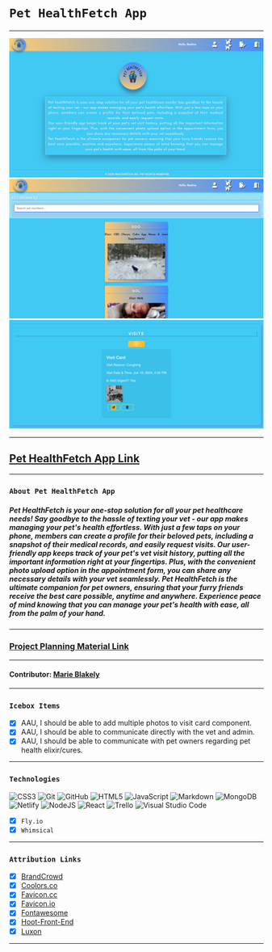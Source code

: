 # `Pet HealthFetch App`
***

![Image 1](src/assets/images/Landing.png)
![Image 2](src/assets/images/PetList.png)
![Image 3](src/assets/images/VisitCard.png)

---

## [Pet HealthFetch App Link](https://pet-health-fetch.netlify.app/)

---

### `About Pet HealthFetch App`
##### Pet HealthFetch is your one-stop solution for all your pet healthcare needs! Say goodbye to the hassle of texting your vet - our app makes managing your pet's health effortless. With just a few taps on your phone, members can create a profile for their beloved pets, including a snapshot of their medical records, and easily request visits. Our user-friendly app keeps track of your pet's vet visit history, putting all the important information right at your fingertips. Plus, with the convenient photo upload option in the appointment form, you can share any necessary details with your vet seamlessly. Pet HealthFetch is the ultimate companion for pet owners, ensuring that your furry friends receive the best care possible, anytime and anywhere. Experience peace of mind knowing that you can manage your pet's health with ease, all from the palm of your hand. 

---

### [Project Planning Material Link](https://trello.com/b/8Uei3orD/pet-healthfetch-app-mern-stack)

---

#### Contributor: [Marie Blakely](https://github.com/marieblakely)

---

### `Icebox Items`

- [x] AAU, I should be able to add multiple photos to visit card component. 
- [x] AAU, I should be able to communicate directly with the vet and admin.
- [x] AAU, I should be able to communicate with pet owners regarding pet health elixir/cures.

---

### `Technologies`

![CSS3](https://img.shields.io/badge/css3-%231572B6.svg?style=for-the-badge&logo=css3&logoColor=white)
![Git](https://img.shields.io/badge/git-%23F05033.svg?style=for-the-badge&logo=git&logoColor=white)
![GitHub](https://img.shields.io/badge/github-%23121011.svg?style=for-the-badge&logo=github&logoColor=white)
![HTML5](https://img.shields.io/badge/html5-%23E34F26.svg?style=for-the-badge&logo=html5&logoColor=white)
![JavaScript](https://img.shields.io/badge/javascript-%23323330.svg?style=for-the-badge&logo=javascript&logoColor=%23F7DF1E)
![Markdown](https://img.shields.io/badge/markdown-%23000000.svg?style=for-the-badge&logo=markdown&logoColor=white)
![MongoDB](https://img.shields.io/badge/MongoDB-%234ea94b.svg?style=for-the-badge&logo=mongodb&logoColor=white)
![Netlify](https://img.shields.io/badge/netlify-%23000000.svg?style=for-the-badge&logo=netlify&logoColor=#00C7B7)
![NodeJS](https://img.shields.io/badge/node.js-6DA55F?style=for-the-badge&logo=node.js&logoColor=white)
![React](https://img.shields.io/badge/react-%2320232a.svg?style=for-the-badge&logo=react&logoColor=%2361DAFB)
![Trello](https://img.shields.io/badge/Trello-%23026AA7.svg?style=for-the-badge&logo=Trello&logoColor=white)
![Visual Studio Code](https://img.shields.io/badge/Visual%20Studio%20Code-0078d7.svg?style=for-the-badge&logo=visual-studio-code&logoColor=white)
- [x] `Fly.io`
- [x] `Whimsical`

---

### `Attribution Links`

- [x] [BrandCrowd](https://www.brandcrowd.com/) <br>
- [x] [Coolors.co](https://coolors.co/gradients) <br>
- [x] [Favicon.cc](https://www.favicon.cc/) <br>
- [x] [Favicon.io](https://favicon.io/) <br>
- [x] [Fontawesome](https://fontawesome.com/search?q=user&o=r&m=free) <br>
- [x] [Hoot-Front-End](https://github.com/SEI-Remote/hoot-front-end) <br>
- [x] [Luxon](https://github.com/moment/luxon/blob/master/docs/install.md) <br>

***